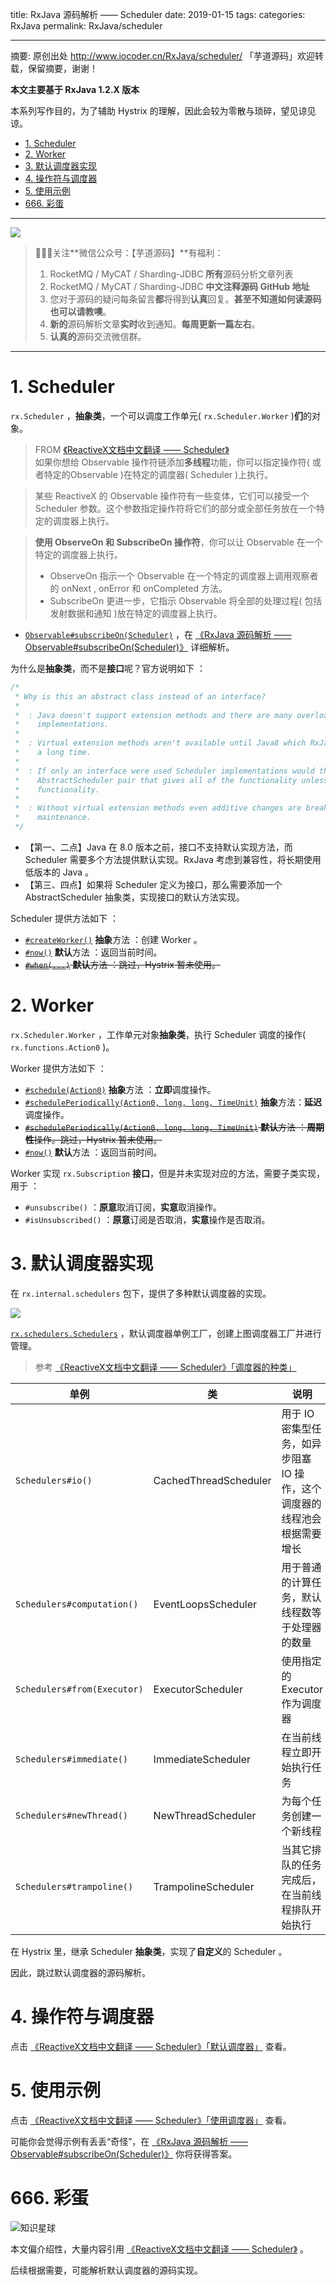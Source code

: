 title: RxJava 源码解析 —— Scheduler
date: 2019-01-15
tags:
categories: RxJava
permalink: RxJava/scheduler

-------

摘要: 原创出处 http://www.iocoder.cn/RxJava/scheduler/ 「芋道源码」欢迎转载，保留摘要，谢谢！

**本文主要基于 RxJava 1.2.X 版本**  

本系列写作目的，为了辅助 Hystrix 的理解，因此会较为零散与琐碎，望见谅见谅。

- [1. Scheduler](http://www.iocoder.cn/RxJava/scheduler/)
- [2. Worker](http://www.iocoder.cn/RxJava/scheduler/)
- [3. 默认调度器实现](http://www.iocoder.cn/RxJava/scheduler/)
- [4. 操作符与调度器](http://www.iocoder.cn/RxJava/scheduler/)
- [5. 使用示例](http://www.iocoder.cn/RxJava/scheduler/)
- [666. 彩蛋](http://www.iocoder.cn/RxJava/scheduler/)

-------

![](http://www.iocoder.cn/images/common/wechat_mp_2018_05_18.jpg)

> 🙂🙂🙂关注**微信公众号：【芋道源码】**有福利：  
> 1. RocketMQ / MyCAT / Sharding-JDBC **所有**源码分析文章列表  
> 2. RocketMQ / MyCAT / Sharding-JDBC **中文注释源码 GitHub 地址**  
> 3. 您对于源码的疑问每条留言**都**将得到**认真**回复。**甚至不知道如何读源码也可以请教噢**。  
> 4. **新的**源码解析文章**实时**收到通知。**每周更新一篇左右**。  
> 5. **认真的**源码交流微信群。

-------

# 1. Scheduler

`rx.Scheduler` ，**抽象类**，一个可以调度工作单元( `rx.Scheduler.Worker` )**们**的对象。

> FROM [《ReactiveX文档中文翻译 —— Scheduler》](https://mcxiaoke.gitbooks.io/rxdocs/content/Scheduler.html)  
> 如果你想给 Observable 操作符链添加**多线程**功能，你可以指定操作符( 或者特定的Observable )在特定的调度器( Scheduler )上执行。

> 某些 ReactiveX 的 Observable 操作符有一些变体，它们可以接受一个 Scheduler 参数。这个参数指定操作符将它们的部分或全部任务放在一个特定的调度器上执行。

> **使用 ObserveOn 和 SubscribeOn 操作符**，你可以让 Observable 在一个特定的调度器上执行。  
> 
> * ObserveOn 指示一个 Observable 在一个特定的调度器上调用观察者的 onNext , onError 和 onCompleted 方法。
> * SubscribeOn 更进一步，它指示 Observable 将全部的处理过程( 包括发射数据和通知 )放在特定的调度器上执行。

* [`Observable#subscribeOn(Scheduler)`](https://github.com/ReactiveX/RxJava/blob/5b2394c9ee91f298661fff5e043744c84b425808/src/main/java/rx/Observable.java#L10404) ，在 [《RxJava 源码解析 —— Observable#subscribeOn(Scheduler)》](http://www.iocoder.cn/RxJava/observable-subscribe-on-scheduler/) 详细解析。

为什么是**抽象类**，而不是**接口**呢？官方说明如下 ：

```Java
/*
 * Why is this an abstract class instead of an interface?
 *
 *  : Java doesn't support extension methods and there are many overload methods needing default
 *    implementations.
 *
 *  : Virtual extension methods aren't available until Java8 which RxJava will not set as a minimum target for
 *    a long time.
 *
 *  : If only an interface were used Scheduler implementations would then need to extend from an
 *    AbstractScheduler pair that gives all of the functionality unless they intend on copy/pasting the
 *    functionality.
 *
 *  : Without virtual extension methods even additive changes are breaking and thus severely impede library
 *    maintenance.
 */
```

* 【第一、二点】Java 在 8.0 版本之前，接口不支持默认实现方法，而 Scheduler 需要多个方法提供默认实现。RxJava 考虑到兼容性，将长期使用低版本的 Java 。
* 【第三、四点】如果将 Scheduler 定义为接口，那么需要添加一个 AbstractScheduler 抽象类，实现接口的默认方法实现。

Scheduler 提供方法如下 ：

* [`#createWorker()`](https://github.com/ReactiveX/RxJava/blob/5b2394c9ee91f298661fff5e043744c84b425808/src/main/java/rx/Scheduler.java#L54) **抽象**方法 ：创建 Worker 。
* [`#now()`](https://github.com/ReactiveX/RxJava/blob/5b2394c9ee91f298661fff5e043744c84b425808/src/main/java/rx/Scheduler.java#L129) **默认**方法 ：返回当前时间。
* ~~[`#when(...)`](https://github.com/ReactiveX/RxJava/blob/5b2394c9ee91f298661fff5e043744c84b425808/src/main/java/rx/Scheduler.java#L208) **默认**方法 ：跳过，Hystrix 暂未使用。~~

# 2. Worker

`rx.Scheduler.Worker` ，工作单元对象**抽象类**，执行 Scheduler 调度的操作( `rx.functions.Action0` )。

Worker 提供方法如下 ：

* [`#schedule(Action0)`](https://github.com/ReactiveX/RxJava/blob/5b2394c9ee91f298661fff5e043744c84b425808/src/main/java/rx/Scheduler.java#L70) **抽象**方法 ：**立即**调度操作。
* [`#schedulePeriodically(Action0, long, long, TimeUnit)`](https://github.com/ReactiveX/RxJava/blob/5b2394c9ee91f298661fff5e043744c84b425808/src/main/java/rx/Scheduler.java#L87) **抽象**方法：**延迟**调度操作。
* ~~[`#schedulePeriodically(Action0, long, long, TimeUnit)`](https://github.com/ReactiveX/RxJava/blob/5b2394c9ee91f298661fff5e043744c84b425808/src/main/java/rx/Scheduler.java#L109) **默认**方法 ：**周期性**操作。跳过，Hystrix 暂未使用。~~
* [`#now()`](https://github.com/ReactiveX/RxJava/blob/5b2394c9ee91f298661fff5e043744c84b425808/src/main/java/rx/Scheduler.java#L119) **默认**方法 ：返回当前时间。

Worker 实现 `rx.Subscription` **接口**，但是并未实现对应的方法，需要子类实现，用于 ：

* `#unsubscribe()` ：**原意**取消订阅，**实意**取消操作。
* `#isUnsubscribed()` ：**原意**订阅是否取消，**实意**操作是否取消。

# 3. 默认调度器实现

在 `rx.internal.schedulers` 包下，提供了多种默认调度器的实现。

![](http://www.iocoder.cn/images/RxJava/2019_01_15/01.png)

[`rx.schedulers.Schedulers`](https://github.com/ReactiveX/RxJava/blob/5b2394c9ee91f298661fff5e043744c84b425808/src/main/java/rx/schedulers/Schedulers.java) ，默认调度器单例工厂，创建上图调度器工厂并进行管理。

> 参考 [《ReactiveX文档中文翻译 —— Scheduler》「调度器的种类」](https://mcxiaoke.gitbooks.io/rxdocs/content/Scheduler.html#调度器的种类)

| 单例 | 类 | 说明 |
| --- | --- | --- |
| `Schedulers#io()` | CachedThreadScheduler | 用于 IO 密集型任务，如异步阻塞 IO 操作，这个调度器的线程池会根据需要增长 |
| `Schedulers#computation()` | EventLoopsScheduler | 用于普通的计算任务，默认线程数等于处理器的数量 |
| `Schedulers#from(Executor)` | ExecutorScheduler | 使用指定的 Executor 作为调度器 |
| `Schedulers#immediate()` | ImmediateScheduler | 在当前线程立即开始执行任务 |
| `Schedulers#newThread()` | NewThreadScheduler | 为每个任务创建一个新线程 |
| `Schedulers#trampoline()` | TrampolineScheduler | 当其它排队的任务完成后，在当前线程排队开始执行 |

在 Hystrix 里，继承 Scheduler **抽象类**，实现了**自定义**的 Scheduler 。

因此，跳过默认调度器的源码解析。

# 4. 操作符与调度器

点击 [《ReactiveX文档中文翻译 —— Scheduler》「默认调度器」](https://mcxiaoke.gitbooks.io/rxdocs/content/Scheduler.html#默认调度器) 查看。

# 5. 使用示例

点击 [《ReactiveX文档中文翻译 —— Scheduler》「使用调度器」](https://mcxiaoke.gitbooks.io/rxdocs/content/Scheduler.html#使用调度器) 查看。

可能你会觉得示例有丢丢“奇怪”，在 [《RxJava 源码解析 —— Observable#subscribeOn(Scheduler)》](http://www.iocoder.cn/RxJava/observable-subscribe-on-scheduler/) 你将获得答案。

# 666. 彩蛋

![知识星球](http://www.iocoder.cn/images/Architecture/2017_12_29/01.png)

本文偏介绍性，大量内容引用 [《ReactiveX文档中文翻译 —— Scheduler》](https://mcxiaoke.gitbooks.io/rxdocs/content/Scheduler.html) 。

后续根据需要，可能解析默认调度器的源码实现。


